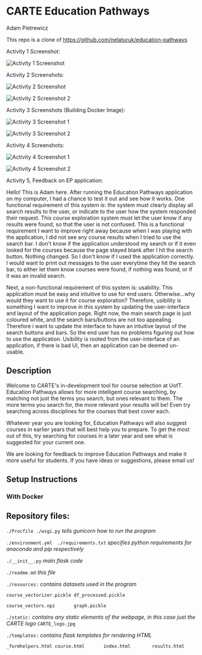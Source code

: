 # CARTE Education Pathways

Adam Pietrewicz

This repo is a clone of https://github.com/nelaturuk/education-pathways 

Activity 1 Screenshot:

![Activity 1 Screenshot](https://user-images.githubusercontent.com/60241038/135723990-f610c55b-5343-46f1-9f49-af17be597f8f.png)


Activity 2 Screenshots:

![Activity 2 Screenshot](https://user-images.githubusercontent.com/60241038/135724010-d4a9e3d3-c568-4b49-a1eb-224f240ac950.png)

![Activity 2 Screenshot 2](https://user-images.githubusercontent.com/60241038/135724019-302f4e4a-6a53-4bc4-a127-860960a6f8ad.png)


Activity 3 Screenshots (Building Docker Image):

![Activity 3 Screenshot 1](https://user-images.githubusercontent.com/60241038/135724744-22aa80fd-a434-4544-9823-6b6c4f730ba2.png)

![Activity 3 Screenshot 2](https://user-images.githubusercontent.com/60241038/135724749-d7d928bc-2cf7-483d-8dcf-273477b78ad8.png)


Activity 4 Screenshots:

![Activity 4 Screenshot 1](https://user-images.githubusercontent.com/60241038/135727130-3435e5e4-6f32-41b7-adbd-cc49f25c1b90.png)

![Activity 4 Screenshot 2](https://user-images.githubusercontent.com/60241038/135727140-23b8dd2b-4b10-404d-a26e-0602b8a6058d.png)


Activity 5, Feedback on EP application:

Hello! This is Adam here. After running the Education Pathways application on my computer, I had a chance to test it out and see how it works.
One functional requirement of this system is: the system must clearly display all search results to the user, or indicate to the user how the system responded their request.
This course exploration system must let the user know if any results were found, so that the user is not confused.
This is a functional requirement I want to improve right away because when I was playing with the application, I did not see any course results when I tried to use the search bar.
I don't know if the application understood my search or if it even looked for the courses because the page stayed blank after I hit the search button. Nothing changed. So I don't know if I used the application correctly.
I would want to print out messages to the user everytime they hit the search bar, to either let them know courses were found, if nothing was found, or if it was an invalid search.

Next, a non-functional requirement of this system is: usability.
This application must be easy and intuitive to use for end users. Otherwise...why would they want to use it for course exploration?
Therefore, usibility is something I want to improve in this system by updating the user-interface and layout of the application page.
Right now, the main search page is just coloured white, and the search bars/buttons are not too appealing. Therefore i want to update the interface to have an intuitive layout of the search buttons and bars. So the end user has no problems figuring out how to use the application.
Usibility is rooted from the user-interface of an application, if there is bad UI, then an application can be deemed un-usable.





## Description
Welcome to CARTE's in-development tool for course selection at UofT. Education Pathways allows for more intelligent course searching, by matching not just the terms you search, but ones relevant to them. The more terms you search for, the more relevant your results will be! Even try searching across disciplines for the courses that best cover each.

Whatever year you are looking for, Education Pathways will also suggest courses in earlier years that will best help you to prepare. To get the most out of this, try searching for courses in a later year and see what is suggested for your current one.

We are looking for feedback to improve Education Pathways and make it more useful for students. If you have ideas or suggestions, please email us!

## Setup Instructions

### With Docker



## Repository files:

`./Procfile ./wsgi.py` *tells gunicorn how to run the program*

`./environment.yml  ./requirements.txt` *specifies python requirements for anaconda and pip respectively*

`./__init__.py` *main flask code*

`./readme.md` *this file*

`./resources:` *contains datasets used in the program*

`course_vectorizer.pickle df_processed.pickle`

`course_vectors.npz       graph.pickle`

`./static:` *contains any static elements of the webpage, in this case just the CARTE logo*
`CARTE_logo.jpg`

`./templates:` *contains flask templates for rendering HTML*

`_formhelpers.html course.html       index.html        results.html`
